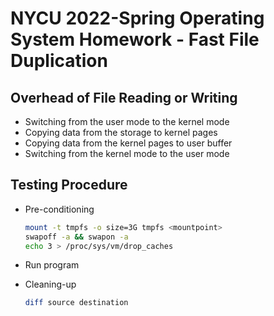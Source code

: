 # NYCU 2022-Spring Operating System Homework - Fast File Duplication

## Overhead of File Reading or Writing

- Switching from the user mode to the kernel mode
- Copying data from the storage to kernel pages
- Copying data from the kernel pages to user buffer
- Switching from the kernel mode to the user mode

## Testing Procedure

- Pre-conditioning

  ```bash
  mount -t tmpfs -o size=3G tmpfs <mountpoint>
  swapoff -a && swapon -a
  echo 3 > /proc/sys/vm/drop_caches
  ```

- Run program

- Cleaning-up

  ```bash
  diff source destination
  ```
